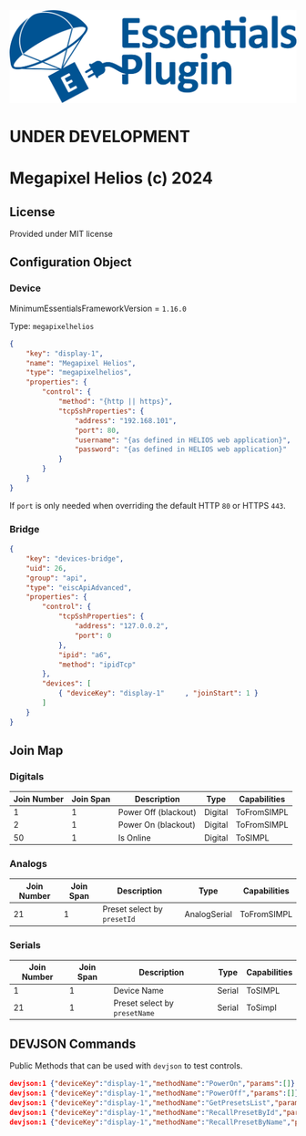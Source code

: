 ![PepperDash Essentials Pluign Logo](/images/essentials-plugin-blue.png)

# UNDER DEVELOPMENT
# Megapixel Helios (c) 2024

## License

Provided under MIT license

## Configuration Object

### Device

MinimumEssentialsFrameworkVersion = `1.16.0`

Type: `megapixelhelios`

```json
{
    "key": "display-1",
    "name": "Megapixel Helios",
    "type": "megapixelhelios",
    "properties": {
        "control": {
            "method": "{http || https}",
            "tcpSshProperties": {
                "address": "192.168.101",
                "port": 80,
                "username": "{as defined in HELIOS web application}",
                "password": "{as defined in HELIOS web application}"
            }
        }
    }
}
```

If `port` is only needed when overriding the default HTTP `80` or HTTPS `443`.

### Bridge

```json
{
	"key": "devices-bridge",
	"uid": 26,
	"group": "api",
	"type": "eiscApiAdvanced",
	"properties": {
		"control": {
			"tcpSshProperties": {
				"address": "127.0.0.2",
				"port": 0
			},
			"ipid": "a6",
			"method": "ipidTcp"
		},
		"devices": [
			{ "deviceKey": "display-1"     , "joinStart": 1 }			
		]
	}
}
```

## Join Map

### Digitals
| Join Number | Join Span | Description          | Type    | Capabilities |
| ----------- | --------- | -------------------- | ------- | ------------ |
| 1           | 1         | Power Off (blackout) | Digital | ToFromSIMPL  |
| 2           | 1         | Power On (blackout)  | Digital | ToFromSIMPL  |
| 50          | 1         | Is Online            | Digital | ToSIMPL      |

### Analogs
| Join Number | Join Span | Description                 | Type         | Capabilities |
| ----------- | --------- | --------------------------- | ------------ | ------------ |
| 21          | 1         | Preset select by `presetId` | AnalogSerial | ToFromSIMPL  |

### Serials
| Join Number | Join Span | Description                   | Type   | Capabilities |
| ----------- | --------- | ----------------------------- | ------ | ------------ |
| 1           | 1         | Device Name                   | Serial | ToSIMPL      |
| 21          | 1         | Preset select by `presetName` | Serial | ToSimpl      |

## DEVJSON Commands

Public Methods that can be used with `devjson` to test controls.  

```json
devjson:1 {"deviceKey":"display-1","methodName":"PowerOn","params":[]}
devjson:1 {"deviceKey":"display-1","methodName":"PowerOff","params":[]}
devjson:1 {"deviceKey":"display-1","methodName":"GetPresetsList","params":[]}
devjson:1 {"deviceKey":"display-1","methodName":"RecallPresetById","params":[1]} // example: preesetId '1'
devjson:1 {"deviceKey":"display-1","methodName":"RecallPresetByName","params":["full"]} // example: preesetName 'full'
```

